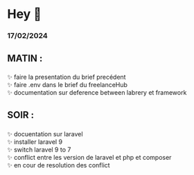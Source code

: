 <h1 align="left">Hey 👋</h1>

###

<h3 align="left">17/02/2024</h3>

###

<h2 align="left">MATIN : </h2>

###

<p align="left">✨ faire la presentation du brief precédent<br>✨ faire .env dans le brief du freelanceHub<br>✨ documentation sur deference between labrery et framework<br></p>

###

<h2 align="left">SOIR : </h2>

###
    
<p align="left">✨ docuentation sur laravel<br>✨ installer laravel 9<br>✨ switch laravel 9 to 7<br>✨ conflict entre les version de laravel et php et composer <br>✨ en cour de resolution des conflict<br></p>
